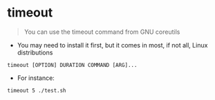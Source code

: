 # timeout

> You can use the timeout command from GNU coreutils 

- You may need to install it first, but it comes in most, if not all, Linux distributions

`timeout [OPTION] DURATION COMMAND [ARG]...`

- For instance:

`timeout 5 ./test.sh`
